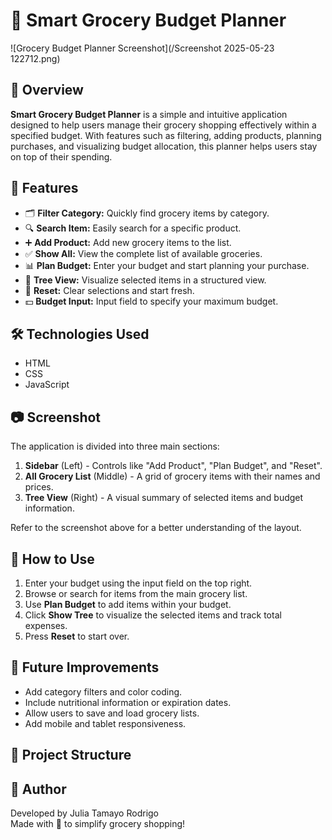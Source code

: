 # 🛒 Smart Grocery Budget Planner

![Grocery Budget Planner Screenshot](/Screenshot 2025-05-23 122712.png)

## 📌 Overview

**Smart Grocery Budget Planner** is a simple and intuitive application designed to help users manage their grocery shopping effectively within a specified budget. With features such as filtering, adding products, planning purchases, and visualizing budget allocation, this planner helps users stay on top of their spending.

## 🚀 Features

- 🗂️ **Filter Category:** Quickly find grocery items by category.
- 🔍 **Search Item:** Easily search for a specific product.
- ➕ **Add Product:** Add new grocery items to the list.
- ✅ **Show All:** View the complete list of available groceries.
- 📊 **Plan Budget:** Enter your budget and start planning your purchase.
- 🌳 **Tree View:** Visualize selected items in a structured view.
- 🔄 **Reset:** Clear selections and start fresh.
- 💵 **Budget Input:** Input field to specify your maximum budget.

## 🛠️ Technologies Used

- HTML
- CSS
- JavaScript

## 📷 Screenshot

The application is divided into three main sections:

1. **Sidebar** (Left) - Controls like "Add Product", "Plan Budget", and "Reset".
2. **All Grocery List** (Middle) - A grid of grocery items with their names and prices.
3. **Tree View** (Right) - A visual summary of selected items and budget information.

Refer to the screenshot above for a better understanding of the layout.

## 🧠 How to Use

1. Enter your budget using the input field on the top right.
2. Browse or search for items from the main grocery list.
3. Use **Plan Budget** to add items within your budget.
4. Click **Show Tree** to visualize the selected items and track total expenses.
5. Press **Reset** to start over.

## 🧩 Future Improvements

- Add category filters and color coding.
- Include nutritional information or expiration dates.
- Allow users to save and load grocery lists.
- Add mobile and tablet responsiveness.

## 📁 Project Structure


## 📝 Author

Developed by Julia Tamayo Rodrigo  
Made with 💚 to simplify grocery shopping!



